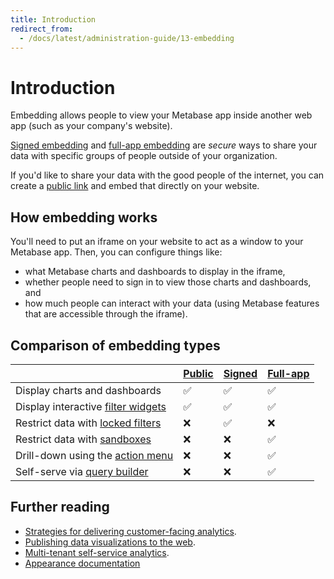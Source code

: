 ```yaml
---
title: Introduction
redirect_from:
  - /docs/latest/administration-guide/13-embedding
---
```


# Introduction

Embedding allows people to view your Metabase app inside another web app (such as your company's website).

[Signed embedding](./signed-embedding) and [full-app embedding](./full-app-embedding) are _secure_ ways to share your data with specific groups of people outside of your organization.

If you'd like to share your data with the good people of the internet, you can create a [public link](../questions/sharing/public-links) and embed that directly on your website.

## How embedding works

You'll need to put an iframe on your website to act as a window to your Metabase app. Then, you can configure things like:

- what Metabase charts and dashboards to display in the iframe,
- whether people need to sign in to view those charts and dashboards, and
- how much people can interact with your data (using Metabase features that are accessible through the iframe).

## Comparison of embedding types

|                                                                                                         | [Public](../questions/sharing/public-links#public-embed) | [Signed](./signed-embedding) | [Full-app](./full-app-embedding) |
| --------------------------------------------------------------------------------------------------------| -------------------------------------------------------- | ---------------------------- | -------------------------------- |
| Display charts and dashboards                                                                           | ✅                                                       | ✅                           | ✅                               |
| Display interactive [filter widgets](/glossary/filter_widget)                                           | ✅                                                       | ✅                           | ✅                               |
| Restrict data with [locked filters](./signed-embedding-parameters#pre-filtering-data-in-a-signed-embed) | ❌                                                       | ✅                           | ❌                               |
| Restrict data with [sandboxes](../permissions/data-sandboxes)                                           | ❌                                                       | ❌                           | ✅                               |
| Drill-down using the [action menu](/glossary/action_menu)                                               | ❌                                                       | ❌                           | ✅                               |
| Self-serve via [query builder](/glossary/query_builder)                                                 | ❌                                                       | ❌                           | ✅                               |

## Further reading

- [Strategies for delivering customer-facing analytics](/learn/embedding/embedding-overview).
- [Publishing data visualizations to the web](/learn/embedding/embedding-charts-and-dashboards).
- [Multi-tenant self-service analytics](/learn/embedding/multi-tenant-self-service-analytics).
- [Appearance documentation](../configuring-metabase/appearance)
